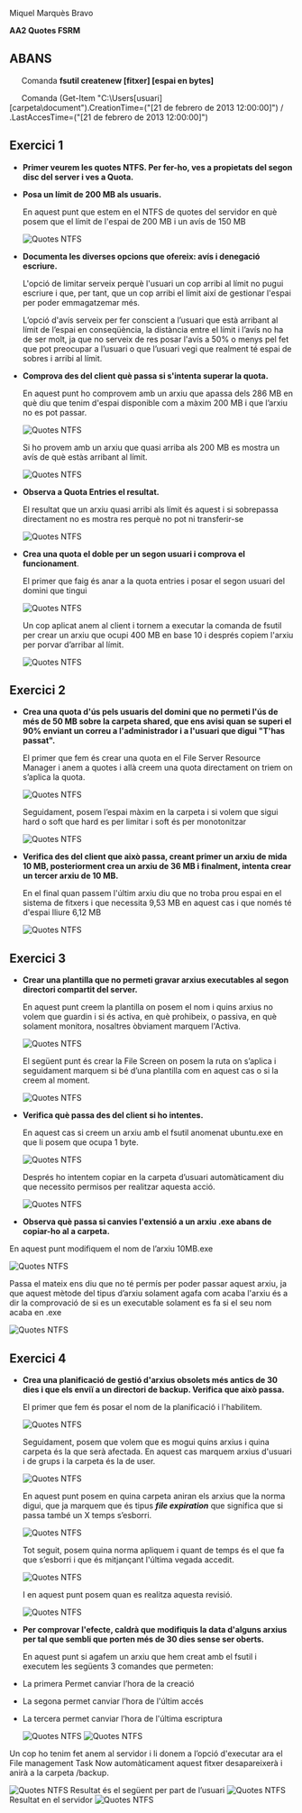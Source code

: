 ﻿Miquel Marquès Bravo

<a name="_uh7jafkjjyq8"></a>**AA2 Quotes FSRM**
## <a name="_gg8gkda1hvyl"></a>ABANS
`	`Comanda **fsutil createnew [fitxer] [espai en bytes]**

`	`Comanda (Get-Item "C:\Users\[usuari]\[carpeta\document").CreationTime=("[21 de febrero de 2013 12:00:00]") / .LastAccesTime=("[21 de febrero de 2013 12:00:00]")

## <a name="AA1"></a>Exercici 1
- **Primer veurem les quotes NTFS. Per fer-ho, ves a propietats del segon disc del server i ves a Quota.**

- **Posa un límit de 200 MB als usuaris.**

  En aquest punt que estem en el NTFS de quotes del servidor en què posem que el límit de l'espai de 200 MB i un avís de 150 MB

  <img alt="Quotes NTFS" src="images/Quotes/image001.png">

- **Documenta les diverses opcions que ofereix: avís i denegació escriure.**

  L'opció de limitar serveix perquè l'usuari un cop arribi al límit no pugui escriure i que, per tant, que un cop arribi el límit així de gestionar l'espai per poder emmagatzemar més.

  L’opció d'avís serveix per fer conscient a l’usuari que està arribant al límit de l’espai en conseqüència, la distància entre el límit i l’avís no ha de ser molt, ja que no serveix de res posar l'avís a 50% o menys pel fet que pot preocupar a l’usuari o que l’usuari vegi que realment té espai de sobres i arribi al límit.



- **Comprova des del client què passa si s'intenta superar la quota.**

  En aquest punt ho comprovem amb un arxiu que apassa dels 286 MB en què diu que tenim d'espai disponible com a màxim 200 MB i que l’arxiu no es pot passar.

  <img alt="Quotes NTFS" src="images/Quotes/image003.png">

  Si ho provem amb un arxiu que quasi arriba als 200 MB es mostra un avís de què estàs arribant al límit.

  <img alt="Quotes NTFS" src="images/Quotes/image005.png">
- **Observa a Quota Entries el resultat.**

  El resultat que un arxiu quasi arribi als límit és aquest i si sobrepassa directament no es mostra res perquè no pot ni transferir-se

  <img alt="Quotes NTFS" src="images/Quotes/image007.png">
- **Crea una quota el doble per un segon usuari i comprova el funcionament**.

  El primer que faig és anar a la quota entries i posar el segon usuari del domini que tingui

  <img alt="Quotes NTFS" src="images/Quotes/image009.png">

  Un cop aplicat anem al client i tornem a executar la comanda de fsutil per crear un arxiu que ocupi 400 MB en base 10 i després copiem l'arxiu per porvar d’arribar al límit.

    <img alt="Quotes NTFS" src="images/Quotes/image011.png"> 

## <a name="AA2"></a>Exercici 2
- **Crea una quota d'ús pels usuaris del domini que no permeti l'ús de més de 50 MB sobre la carpeta shared, que ens avisi quan se superi el 90% enviant un correu a l'administrador i a l'usuari que digui "T'has passat".** 

  El primer que fem és crear una quota en el File Server Resource Manager i anem a quotes i allà creem una quota directament on triem on s’aplica la quota.

  <img alt="Quotes NTFS" src="images/Quotes/image013.png">

  Seguidament, posem l’espai màxim en la carpeta i si volem que sigui hard o soft que hard es per limitar i soft és per monotonitzar

  <img alt="Quotes NTFS" src="images/Quotes/image015.png">
- **Verifica des del client que això passa, creant primer un arxiu de mida 10 MB, posteriorment crea un arxiu de 36 MB i finalment, intenta crear un tercer arxiu de 10 MB.**

  En el final quan passem l'últim arxiu diu que no troba prou espai en el sistema de fitxers i que necessita  9,53 MB en aquest cas i que només té d'espai lliure 6,12 MB

  <img alt="Quotes NTFS" src="images/Quotes/image017.png">

## <a name="AA3"></a>Exercici 3
- **Crear una plantilla que no permeti gravar arxius executables al segon directori compartit del server.**

  En aquest punt creem la plantilla on posem el nom i quins arxius no volem que  guardin i si és activa, en què prohibeix, o passiva, en què solament monitora, nosaltres òbviament marquem l'Activa.

  <img alt="Quotes NTFS" src="images/Quotes/image019.png">

  El següent punt és crear la File Screen on posem la ruta on s’aplica i seguidament marquem si bé d’una plantilla com en aquest cas o si la creem al moment.

  <img alt="Quotes NTFS" src="images/Quotes/image021.png">

- **Verifica què passa des del client si ho intentes.**

  En aquest cas si creem un arxiu amb el fsutil anomenat ubuntu.exe en que li posem que ocupa 1 byte. 

  <img alt="Quotes NTFS" src="images/Quotes/image023.png">

  Després ho intentem copiar en la carpeta d’usuari automàticament diu que necessito permisos per realitzar aquesta acció.

  <img alt="Quotes NTFS" src="images/Quotes/image025.png">

- **Observa què passa si canvies l'extensió a un arxiu .exe abans de copiar-ho al a carpeta.**

En aquest punt modifiquem el nom de l’arxiu 10MB.exe 

  <img alt="Quotes NTFS" src="images/Quotes/image027.png">

Passa el mateix ens diu que no té permís per poder passar aquest arxiu, ja que aquest mètode del tipus d’arxiu solament agafa com acaba l'arxiu és a dir la comprovació de si es un executable solament es fa si el seu nom acaba en .exe

  <img alt="Quotes NTFS" src="images/Quotes/image029.png">

## <a name="AA4"></a>Exercici 4
- **Crea una planificació de gestió d'arxius obsolets més antics de 30 dies i que els enviï a un directori de backup. Verifica que això passa.**

  El primer que fem és posar el nom de la planificació i l'habilitem.

  <img alt="Quotes NTFS" src="images/Quotes/image031.png">

  Seguidament, posem que volem que es mogui quins arxius i quina carpeta és la que serà afectada. En aquest cas marquem arxius d'usuari i de grups i la carpeta és la de user.

  <img alt="Quotes NTFS" src="images/Quotes/image033.png">

  En aquest punt posem en quina carpeta aniran els arxius que la norma digui, que ja marquem que és tipus ***file expiration*** que significa que si passa també un X temps s’esborri.

  <img alt="Quotes NTFS" src="images/Quotes/image035.png">

  Tot seguit, posem quina norma apliquem i quant de temps és el que fa que s’esborri i que és mitjançant l'última vegada accedit.

  <img alt="Quotes NTFS" src="images/Quotes/image037.png">

  I en aquest punt posem quan es realitza aquesta revisió.

  <img alt="Quotes NTFS" src="images/Quotes/image039.png">
- **Per comprovar l'efecte, caldrà que modifiquis la data d'alguns arxius per tal que sembli que porten més de 30 dies sense ser oberts.**

  En aquest punt si agafem un arxiu que hem creat amb el fsutil i executem les següents 3 comandes que permeten:

- La primera Permet canviar l’hora de la creació
- La segona permet canviar l’hora de l'últim accés 
- La tercera permet canviar l’hora de l'última escriptura 

  <img alt="Quotes NTFS" src="images/Quotes/image041.png">

  <img alt="Quotes NTFS" src="images/Quotes/image043.png">

Un cop ho tenim fet anem al servidor i li donem a l’opció d'executar ara el File management Task Now automàticament aquest fitxer desapareixerà i anirà a la carpeta /backup.

  <img alt="Quotes NTFS" src="images/Quotes/image045.png">
Resultat és el següent per part de l’usuari

  <img alt="Quotes NTFS" src="images/Quotes/image047.png">
Resultat en el servidor

  <img alt="Quotes NTFS" src="images/Quotes/image049.png">
